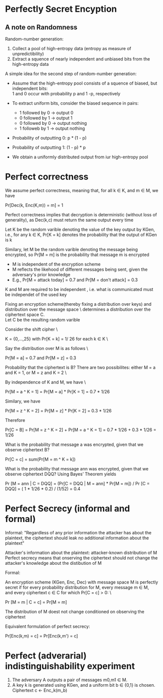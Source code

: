 # Perfectly Secret Encyption

## A note on Randomness

Random-number generation:
1. Collect a pool of high-entropy data (entropy as measure of unpredictibility)
2. Extract a squence of nearly independent and unbiased bits from the high-entropy data

A simple idea for the second step of random-number generation:

- Assume that the high-entropy pool consists of a squence of biased, but independent bits: \
  1 and 0 occur with probability p and 1 -p, respectively
- To extract uniform bits, consider the biased sequence in pairs:
  - 1 followed by 0 -> output 0
  - 0 followed by 1 -> output 1
  - 0 followed by 0 -> output nothing
  - 1 followeb by 1 -> output nothing

- Probability of outputting 0: p * (1 - p)
- Probability of outputting 1: (1 - p) * p
- We obtain a uniformly distributed output from iur high-entropy pool

# Perfect correctness 

We assume perfect correctness, meaning that, for all k ∈ K, and m ∈ M, we have

Pr[Dec(k, Enc(K,m)) = m] = 1

Perfect correctness implies that decryption is deterministic (without loss of generality), as Dec(k,c) must return the same output every time

Let K be the random varible denoting the value of the key output by KGen, i.e., for any k ∈ K, Pr[K = k] denotes the probability that the output of KGen is k

Similary, let M be the random varible denoting the message being encrypted, so Pr[M = m] is the probability that message m is encrypted

- M is independent of the encryption scheme
- M reflects the likehood of different messages being sent, given the adversary's prior knowledge
- E.g., Pr[M = attack today] = 0.7 and Pr[M = don't attack] = 0.3

K and M are required to be independent , i.e. what is communicated must be independet of the used key

Fixing an encryption scheme(thereby fixing a distribution over keys) and distribution over the message space \ 
determines a distribution over the ciphertext space C. \
Let C be the resulting random varible

Consider the shift cipher \

K = {0,...,25} with Pr[K = k] = 1/ 26 for each k ∈ K \

Say the distribution over M is as follows \

Pr[M = a] = 0.7 and Pr[M = z] = 0.3

Probability that the ciphertext is B? There are two possibilites: either M = a and K = 1, or M = z and K = 2 \

By independence of K and M, we have \

Pr[M = a ^ K = 1] = Pr[M = a] * Pr[K = 1] = 0.7 * 1/26 

Similary, we have

Pr[M = z ^ K = 2] = Pr[M = z] * Pr[K = 2] = 0.3 * 1/26

Therefore 

Pr[C = B] = Pr[M = z ^ K = 2] + Pr[M = a ^ K = 1] = 0.7 * 1/26 + 0.3 * 1/26 = 1/26

What is the probability that message a was encrypted, given that we observe ciphertext B?

Pr[C = c] = sum(Pr[M = m ^ K = k])

What is the probability that message ann was encrypted, given that we observe ciphertext DQQ? Using Bayes’ Theorem yields

Pr [M = ann | C = DQQ] = (Pr[C = DQQ | M = ann] * Pr[M = m]) / Pr [C = DQQ] = ( 1 * 1/26 * 0.2) / (1/52) = 0.4

# Perfect Secrecy (informal and formal)

Informal: "Regardless of any prior information the attacker has about the plaintext, the ciphertext should leak no additional information about the plaintext"

Attacker's information about the plaintext: attacker-known distribution of M \
Perfect secrecy means that onserving the ciphertext should not change the attacker's knowledge about the distibution of M

Formal:

An encryption scheme (KGen, Enc, Dec) with message space M is perfectly secret if for every probability distribution for M, every message m ∈ M, \
and every ciphertext c ∈ C for which Pr[C = c] > 0: \

Pr [M = m | C = c] = Pr[M = m]

The distribution of M doest not change conditioned on observing the ciphertext
 

Equivalent formulation of perfect secrecy:

Pr[Enc(k,m) = c] = Pr[Enc(k,m') = c]

# Perfect (adverarial) indistinguishability experiment

1. The adversary A outputs a pair of messages m0,m1 ∈ M.
2. A key k is generated using KGen, and a uniform bit b ∈ {0,1} is chosen. Ciphertext c <- Enc_k(m_b)